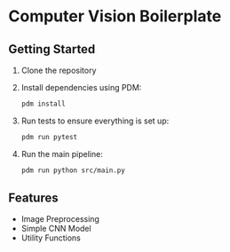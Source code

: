 # Computer Vision Boilerplate

## Getting Started
1. Clone the repository
2. Install dependencies using PDM:
   ```bash
   pdm install
   ```

3. Run tests to ensure everything is set up:
   ```bash
   pdm run pytest
   ```

4. Run the main pipeline:
   ```bash
   pdm run python src/main.py
   ```

## Features
- Image Preprocessing
- Simple CNN Model
- Utility Functions
